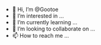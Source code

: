 - 👋 Hi, I’m @Gootoe
- 👀 I’m interested in ...
- 🌱 I’m currently learning ...
- 💞️ I’m looking to collaborate on ...
- 📫 How to reach me ...

<!---
Gootoe/Gootoe is a ✨ special ✨ repository because its `README.md` (this file) appears on your GitHub profile.
You can click the Preview link to take a look at your changes.
--->
